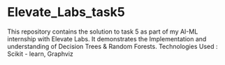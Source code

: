 # Elevate_Labs_task5
This repository contains the solution to task 5 as part of my AI-ML internship with Elevate Labs. It demonstrates the Implementation and understanding of Decision Trees &amp; Random Forests. Technologies Used : Scikit - learn, Graphviz
